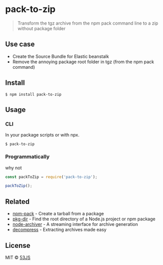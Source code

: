 # pack-to-zip
> Transform the tgz archive from the npm pack command line to a zip without package folder

## Use case
- Create the Source Bundle for Elastic beanstalk
- Remove the annoying package root folder in tgz (from the npm pack command)


## Install

```
$ npm install pack-to-zip
```

## Usage

### CLI
In your package scripts or with npx.

```
$ pack-to-zip
```

### Programmatically
why not

```js
const packToZip = require('pack-to-zip');

packToZip();
```


## Related

- [npm-pack](https://docs.npmjs.com/cli/pack) - Create a tarball from a package
- [pkg-dir](https://github.com/sindresorhus/pkg-up) - Find the root directory of a Node.js project or npm package
- [node-archiver](https://github.com/archiverjs/node-archiver) - A streaming interface for archive generation
- [decompress](https://github.com/kevva/decompress) - Extracting archives made easy

## License

MIT © [53JS](https://53js.fr)
